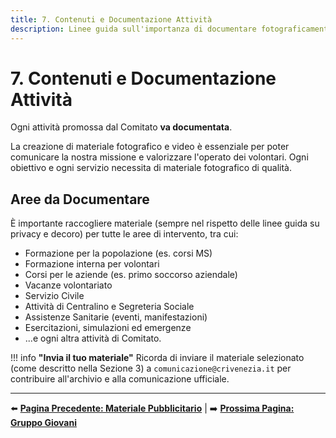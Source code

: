 ```yaml
---
title: 7. Contenuti e Documentazione Attività
description: Linee guida sull'importanza di documentare fotograficamente tutte le attività del Comitato.
---
```


# 7. Contenuti e Documentazione Attività

Ogni attività promossa dal Comitato **va documentata**.

La creazione di materiale fotografico e video è essenziale per poter comunicare la nostra missione e valorizzare l'operato dei volontari. Ogni obiettivo e ogni servizio necessita di materiale fotografico di qualità.

## Aree da Documentare

È importante raccogliere materiale (sempre nel rispetto delle linee guida su privacy e decoro) per tutte le aree di intervento, tra cui:

* Formazione per la popolazione (es. corsi MS)
* Formazione interna per volontari
* Corsi per le aziende (es. primo soccorso aziendale)
* Vacanze volontariato
* Servizio Civile
* Attività di Centralino e Segreteria Sociale
* Assistenze Sanitarie (eventi, manifestazioni)
* Esercitazioni, simulazioni ed emergenze
* ...e ogni altra attività di Comitato.

!!! info **"Invia il tuo materiale"**
    Ricorda di inviare il materiale selezionato (come descritto nella Sezione 3) a `comunicazione@crivenezia.it` per contribuire all'archivio e alla comunicazione ufficiale.

---

⬅️ **[Pagina Precedente: Materiale Pubblicitario](../materiale_pubblicitario/)** | ➡️ **[Prossima Pagina: Gruppo Giovani](gruppo_giovani.md)**